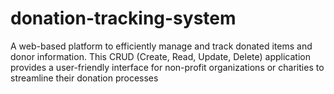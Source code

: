 # donation-tracking-system
A web-based platform  to efficiently manage and track donated items and donor information. This CRUD (Create, Read, Update, Delete) application provides a user-friendly interface for non-profit organizations or charities to streamline their donation processes
